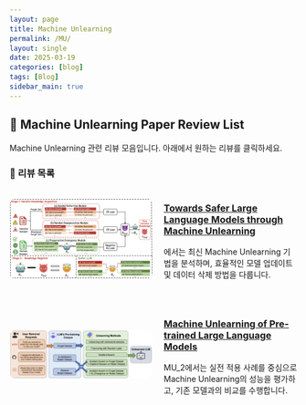 ```yaml
---
layout: page
title: Machine Unlearning 
permalink: /MU/
layout: single
date: 2025-03-19
categories: [blog]
tags: [Blog]
sidebar_main: true
---
```


## 🧠 Machine Unlearning Paper Review List

Machine Unlearning 관련 리뷰 모음입니다. 아래에서 원하는 리뷰를 클릭하세요.

### 📌 리뷰 목록

<div style="display: flex; align-items: center; gap: 20px; margin-bottom: 30px;">
  <img src="/assets/images/poster/MU_1_poster.png" alt="MU_1 포스터" style="width: 250px; border-radius: 10px;">
  <div>
    <h3><a href="/MU_1/">Towards Safer Large Language Models through Machine Unlearning</a></h3>
    <p>
      에서는 최신 Machine Unlearning 기법을 분석하며, 효율적인 모델 업데이트 및 데이터 삭제 방법을 다룹니다.
    </p>
  </div>
</div>

<div style="display: flex; align-items: center; gap: 20px; margin-bottom: 30px;">
  <img src="/assets/images/poster/MU_2_poster.png" alt="MU_2 포스터" style="width: 250px; border-radius: 10px;">
  <div>
    <h3><a href="/MU_2/">Machine Unlearning of Pre-trained Large Language Models</a></h3>
    <p>
      MU_2에서는 실전 적용 사례를 중심으로 Machine Unlearning의 성능을 평가하고, 기존 모델과의 비교를 수행합니다.
    </p>
  </div>
</div>